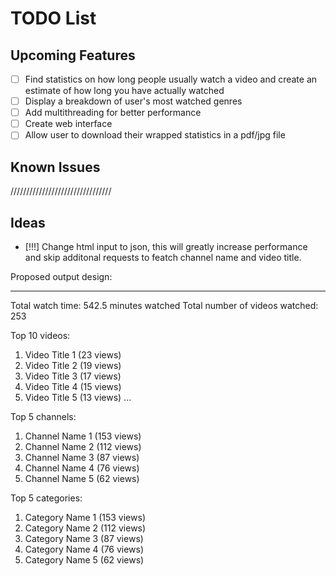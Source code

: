 # TODO List

## Upcoming Features

- [ ] Find statistics on how long people usually watch a video and create an estimate of how long you have actually watched
- [ ] Display a breakdown of user's most watched genres
- [ ] Add multithreading for better performance
- [ ] Create web interface
- [ ] Allow user to download their wrapped statistics in a pdf/jpg file

## Known Issues

////////////////////////////////

## Ideas

- [!!!] Change html input to json, this will greatly increase performance and skip additonal requests to featch channel name and video title.

Proposed output design:

---

Total watch time: 542.5 minutes watched
Total number of videos watched: 253

Top 10 videos:

1. Video Title 1 (23 views)
2. Video Title 2 (19 views)
3. Video Title 3 (17 views)
4. Video Title 4 (15 views)
5. Video Title 5 (13 views)
   ...

Top 5 channels:

1. Channel Name 1 (153 views)
2. Channel Name 2 (112 views)
3. Channel Name 3 (87 views)
4. Channel Name 4 (76 views)
5. Channel Name 5 (62 views)

Top 5 categories:

1. Category Name 1 (153 views)
2. Category Name 2 (112 views)
3. Category Name 3 (87 views)
4. Category Name 4 (76 views)
5. Category Name 5 (62 views)
